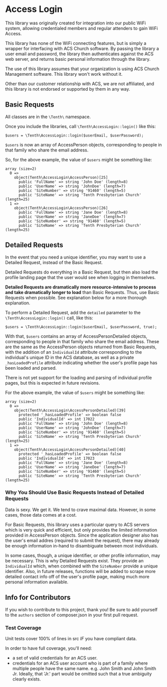 Access Login
============

This library was originally created for integration into our public WiFi system, allowing credentialed members and regular attenders to gain WiFi Access.

This library has none of the WiFi connecting features, but is simply a wrapper for interfacing with ACS Church software.  By passing the library a user email and password, the library then authenticates against the ACS web server, and returns basic personal information through the library. 

The use of this library assumes that your organization is using ACS Church Management software.  This library won't work without it.  

Other than our customer relationship with ACS, we are not affiliated, and this library is not endorsed or supported by them in any way.  

## Basic Requests

All classes are in the `\Tenth\` namespace. 

Once you include the libraries, call `\Tenth\AccessLogin::login()` like this:

	$users = \Tenth\AccessLogin::login($userEmail, $userPassword);
	
`$users` is now an array of AccessPerson objects, corresponding to people in that family who share the email address. 

So, for the above example, the value of `$users` might be something like:

	array (size=2)
	  0 => 
	    object(Tenth\AccessLogin\AccessPerson)[25]
	      public 'FullName' => string 'John Doe' (length=8)
	      public 'UserName' => string 'JohnDoe' (length=7)
	      public 'SiteNumber' => string '91460' (length=5)
	      public 'SiteName' => string 'Tenth Presbyterian Church' (length=25)
	  1 => 
	    object(Tenth\AccessLogin\AccessPerson)[26]
	      public 'FullName' => string 'Jane Doe' (length=8)
	      public 'UserName' => string 'JaneDoe' (length=7)
	      public 'SiteNumber' => string '91460' (length=5)
	      public 'SiteName' => string 'Tenth Presbyterian Church' (length=25)


## Detailed Requests

In the event that you need a unique identifier, you may want to use a Detailed Request, instead of the Basic Request.  

Detailed Requests do everything in a Basic Request, but then also load the profile landing page that the user would see when logging in themselves.  

**Detailed Requests are dramatically more resource-intensive to process and take dramatically longer to load** than Basic Requests.  Thus, use Basic Requests when possible.  See explanation below for a more thorough explanation. 

To perform a Detailed Request, add the `detailed` parameter to the `\Tenth\AccessLogin::login()` call, like this:

	$users = \Tenth\AccessLogin::login($userEmail, $userPassword, true);
	
With that, `$users` contains an array of AccessPersonDetailed objects, corresponding to people in that family who share the email address.  These are the same as the AccessPerson objects returned from Basic Requests, with the addition of an `IndividualId` attribute corresponding to the individual's unique ID in the ACS database, as well as a private `_hasLoadedProfile` attribute indicating whether the user's profile page has been loaded and parsed.  

There is not yet support for the loading and parsing of individual profile pages, but this is expected in future revisions. 

For the above example, the value of `$users` might be something like:

	array (size=2)
	  0 => 
	    object(Tenth\AccessLogin\AccessPersonDetailed)[39]
	      protected '_hasLoadedProfile' => boolean false
	      public 'IndividualId' => int 17022
	      public 'FullName' => string 'John Doe' (length=8)
	      public 'UserName' => string 'JohnDoe' (length=7)
	      public 'SiteNumber' => string '91460' (length=5)
	      public 'SiteName' => string 'Tenth Presbyterian Church' (length=25)
	  1 => 
	    object(Tenth\AccessLogin\AccessPersonDetailed)[40]
	      protected '_hasLoadedProfile' => boolean false
	      public 'IndividualId' => int 17023
	      public 'FullName' => string 'Jane Doe' (length=8)
	      public 'UserName' => string 'JaneDoe' (length=7)
	      public 'SiteNumber' => string '91460' (length=5)
	      public 'SiteName' => string 'Tenth Presbyterian Church' (length=25)


### Why You Should Use Basic Requests Instead of Detailed Requests

Data is sexy.  We get it.  We tend to crave maximal data.  However, in some cases, those data comes at a cost.  

For Basic Requests, this library uses a particular query to ACS servers which is very quick and efficient, but only provides the limited information provided in AccessPerson objects.  Since the application designer also has the user's email addres (required to submit the request), there may already be enough information in-hand to disambiguate between most individuals.  

In some cases, though, a unique identifier, or other profile information, may be necessary.  This is why Detailed Requests exist.  They provide an `IndividualId` which, when combined with the `SiteNumber` provide a unique identifier.  Also, in future releases, functions will be added to scrape more detailed contact info off of the user's profile page, making much more personal information available. 


## Info for Contributors

If you wish to contribute to this project, thank you!  Be sure to add yourself to the `authors` section of composer.json in your first pull request. 


### Test Coverage
Unit tests cover 100% of lines in src *IF* you have compliant data.  

In order to have full coverage, you'll need:
 - a set of valid credentials for an ACS user.
 - credentials for an ACS user account who is part of a family where multiple people have the same name.  e.g. John Smith and John Smith Jr.  Ideally, that 'Jr.' part would be omitted such that a true ambiguity clearly exists. 
